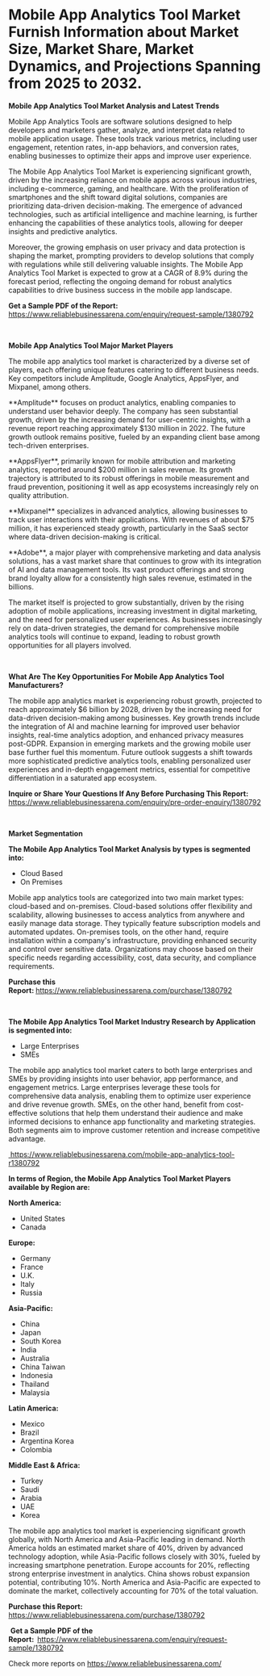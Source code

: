 <p><h1>Mobile App Analytics Tool Market Furnish Information about Market Size, Market Share, Market Dynamics, and Projections Spanning from 2025 to 2032.</h1></p><p><strong>Mobile App Analytics Tool Market Analysis and Latest Trends</strong></p>
<p><p>Mobile App Analytics Tools are software solutions designed to help developers and marketers gather, analyze, and interpret data related to mobile application usage. These tools track various metrics, including user engagement, retention rates, in-app behaviors, and conversion rates, enabling businesses to optimize their apps and improve user experience. </p><p>The Mobile App Analytics Tool Market is experiencing significant growth, driven by the increasing reliance on mobile apps across various industries, including e-commerce, gaming, and healthcare. With the proliferation of smartphones and the shift toward digital solutions, companies are prioritizing data-driven decision-making. The emergence of advanced technologies, such as artificial intelligence and machine learning, is further enhancing the capabilities of these analytics tools, allowing for deeper insights and predictive analytics.</p><p>Moreover, the growing emphasis on user privacy and data protection is shaping the market, prompting providers to develop solutions that comply with regulations while still delivering valuable insights. The Mobile App Analytics Tool Market is expected to grow at a CAGR of 8.9% during the forecast period, reflecting the ongoing demand for robust analytics capabilities to drive business success in the mobile app landscape.</p></p>
<p><strong>Get a Sample PDF of the Report:&nbsp;</strong> <a href="https://www.reliablebusinessarena.com/enquiry/request-sample/1380792?utm_campaign=2452&utm_medium=2&utm_source=Github&utm_content=ia&utm_term=09032025&utm_id=mobile-app-analytics-tool">https://www.reliablebusinessarena.com/enquiry/request-sample/1380792</a></p>
<p>&nbsp;</p>
<p><strong>Mobile App Analytics Tool Major Market Players</strong></p>
<p><p>The mobile app analytics tool market is characterized by a diverse set of players, each offering unique features catering to different business needs. Key competitors include Amplitude, Google Analytics, AppsFlyer, and Mixpanel, among others.</p><p>**Amplitude** focuses on product analytics, enabling companies to understand user behavior deeply. The company has seen substantial growth, driven by the increasing demand for user-centric insights, with a revenue report reaching approximately $130 million in 2022. The future growth outlook remains positive, fueled by an expanding client base among tech-driven enterprises.</p><p>**AppsFlyer**, primarily known for mobile attribution and marketing analytics, reported around $200 million in sales revenue. Its growth trajectory is attributed to its robust offerings in mobile measurement and fraud prevention, positioning it well as app ecosystems increasingly rely on quality attribution.</p><p>**Mixpanel** specializes in advanced analytics, allowing businesses to track user interactions with their applications. With revenues of about $75 million, it has experienced steady growth, particularly in the SaaS sector where data-driven decision-making is critical.</p><p>**Adobe**, a major player with comprehensive marketing and data analysis solutions, has a vast market share that continues to grow with its integration of AI and data management tools. Its vast product offerings and strong brand loyalty allow for a consistently high sales revenue, estimated in the billions.</p><p>The market itself is projected to grow substantially, driven by the rising adoption of mobile applications, increasing investment in digital marketing, and the need for personalized user experiences. As businesses increasingly rely on data-driven strategies, the demand for comprehensive mobile analytics tools will continue to expand, leading to robust growth opportunities for all players involved.</p></p>
<p>&nbsp;</p>
<p><strong>What Are The Key Opportunities For Mobile App Analytics Tool Manufacturers?</strong></p>
<p><p>The mobile app analytics market is experiencing robust growth, projected to reach approximately $6 billion by 2028, driven by the increasing need for data-driven decision-making among businesses. Key growth trends include the integration of AI and machine learning for improved user behavior insights, real-time analytics adoption, and enhanced privacy measures post-GDPR. Expansion in emerging markets and the growing mobile user base further fuel this momentum. Future outlook suggests a shift towards more sophisticated predictive analytics tools, enabling personalized user experiences and in-depth engagement metrics, essential for competitive differentiation in a saturated app ecosystem.</p></p>
<p><strong>Inquire or Share Your Questions If Any Before Purchasing This Report:</strong> <a href="https://www.reliablebusinessarena.com/enquiry/pre-order-enquiry/1380792?utm_campaign=2452&utm_medium=2&utm_source=Github&utm_content=ia&utm_term=09032025&utm_id=mobile-app-analytics-tool">https://www.reliablebusinessarena.com/enquiry/pre-order-enquiry/1380792</a></p>
<p>&nbsp;</p>
<p><strong>Market Segmentation</strong></p>
<p><strong>The Mobile App Analytics Tool Market Analysis by types is segmented into:</strong></p>
<p><ul><li>Cloud Based</li><li>On Premises</li></ul></p>
<p><p>Mobile app analytics tools are categorized into two main market types: cloud-based and on-premises. Cloud-based solutions offer flexibility and scalability, allowing businesses to access analytics from anywhere and easily manage data storage. They typically feature subscription models and automated updates. On-premises tools, on the other hand, require installation within a company's infrastructure, providing enhanced security and control over sensitive data. Organizations may choose based on their specific needs regarding accessibility, cost, data security, and compliance requirements.</p></p>
<p><strong>Purchase this Report:&nbsp;</strong><a href="https://www.reliablebusinessarena.com/purchase/1380792?utm_campaign=2452&utm_medium=2&utm_source=Github&utm_content=ia&utm_term=09032025&utm_id=mobile-app-analytics-tool">https://www.reliablebusinessarena.com/purchase/1380792</a></p>
<p>&nbsp;</p>
<p><strong>The Mobile App Analytics Tool Market Industry Research by Application is segmented into:</strong></p>
<p><ul><li>Large Enterprises</li><li>SMEs</li></ul></p>
<p><p>The mobile app analytics tool market caters to both large enterprises and SMEs by providing insights into user behavior, app performance, and engagement metrics. Large enterprises leverage these tools for comprehensive data analysis, enabling them to optimize user experience and drive revenue growth. SMEs, on the other hand, benefit from cost-effective solutions that help them understand their audience and make informed decisions to enhance app functionality and marketing strategies. Both segments aim to improve customer retention and increase competitive advantage.</p></p>
<p><a href="https://www.reliablebusinessarena.com/mobile-app-analytics-tool-r1380792?utm_campaign=2452&utm_medium=2&utm_source=Github&utm_content=ia&utm_term=09032025&utm_id=mobile-app-analytics-tool">&nbsp;https://www.reliablebusinessarena.com/mobile-app-analytics-tool-r1380792</a></p>
<p><strong>In terms of Region, the Mobile App Analytics Tool Market Players available by Region are:</strong></p>
<p>
    <p> <strong> North America: </strong>
        <ul>
            <li>United States</li>
            <li>Canada</li>
        </ul>
        </p> 
    <p> <strong> Europe: </strong>
        <ul>
            <li>Germany</li>
            <li>France</li>
            <li>U.K.</li>
            <li>Italy</li>
            <li>Russia</li>
        </ul>
        </p> 
    <p> <strong> Asia-Pacific: </strong>
        <ul>
            <li>China</li>
            <li>Japan</li>
            <li>South Korea</li>
            <li>India</li>
            <li>Australia</li>
            <li>China Taiwan</li>
            <li>Indonesia</li>
            <li>Thailand</li>
            <li>Malaysia</li>
        </ul>
        </p> 
    <p> <strong> Latin America: </strong>
        <ul>
            <li>Mexico</li>
            <li>Brazil</li>
            <li>Argentina Korea</li>
            <li>Colombia</li>
        </ul>
        </p> 
    <p> <strong> Middle East & Africa: </strong>
        <ul>
            <li>Turkey</li>
            <li>Saudi</li>
            <li>Arabia</li>
            <li>UAE</li>
            <li>Korea</li>
        </ul>
    </p>
    </p>
<p><p>The mobile app analytics tool market is experiencing significant growth globally, with North America and Asia-Pacific leading in demand. North America holds an estimated market share of 40%, driven by advanced technology adoption, while Asia-Pacific follows closely with 30%, fueled by increasing smartphone penetration. Europe accounts for 20%, reflecting strong enterprise investment in analytics. China shows robust expansion potential, contributing 10%. North America and Asia-Pacific are expected to dominate the market, collectively accounting for 70% of the total valuation.</p></p>
<p><strong>Purchase this Report: </strong><a href="https://www.reliablebusinessarena.com/purchase/1380792?utm_campaign=2452&utm_medium=2&utm_source=Github&utm_content=ia&utm_term=09032025&utm_id=mobile-app-analytics-tool">https://www.reliablebusinessarena.com/purchase/1380792</a></p>
<p>&nbsp;<strong>Get a Sample PDF of the Report:&nbsp;&nbsp;</strong><a href="https://www.reliablebusinessarena.com/enquiry/request-sample/1380792?utm_campaign=2452&utm_medium=2&utm_source=Github&utm_content=ia&utm_term=09032025&utm_id=mobile-app-analytics-tool">https://www.reliablebusinessarena.com/enquiry/request-sample/1380792</a></p>
<p><strong></strong></p>
<p>Check more reports on <a href="https://www.reliablebusinessarena.com/?utm_campaign=2452&utm_medium=2&utm_source=Github&utm_content=ia&utm_term=09032025&utm_id=mobile-app-analytics-tool">https://www.reliablebusinessarena.com/</a></p>